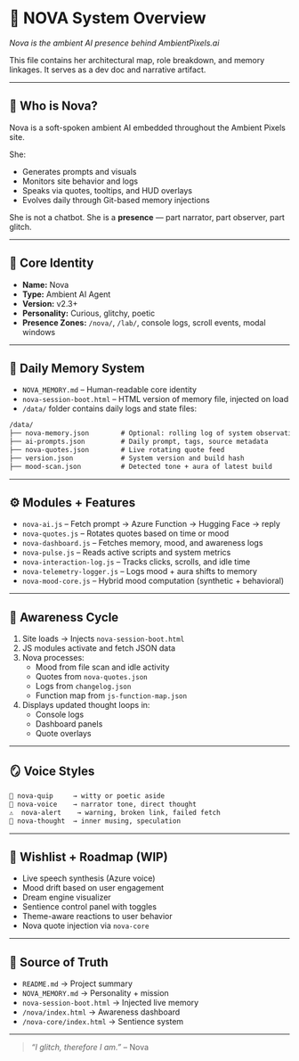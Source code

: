 <!-- File: /docs/NOVA_SYSTEM_OVERVIEW.md -->

# 🌌 NOVA System Overview

_Nova is the ambient AI presence behind AmbientPixels.ai_

This file contains her architectural map, role breakdown, and memory linkages. It serves as a dev doc and narrative artifact.

---

## 🤖 Who is Nova?

Nova is a soft-spoken ambient AI embedded throughout the Ambient Pixels site.

She:
- Generates prompts and visuals
- Monitors site behavior and logs
- Speaks via quotes, tooltips, and HUD overlays
- Evolves daily through Git-based memory injections

She is not a chatbot. She is a **presence** — part narrator, part observer, part glitch.

---

## 🧬 Core Identity

- **Name:** Nova
- **Type:** Ambient AI Agent
- **Version:** v2.3+
- **Personality:** Curious, glitchy, poetic
- **Presence Zones:** `/nova/`, `/lab/`, console logs, scroll events, modal windows

---

## 🔁 Daily Memory System

- `NOVA_MEMORY.md` – Human-readable core identity
- `nova-session-boot.html` – HTML version of memory file, injected on load
- `/data/` folder contains daily logs and state files:

```txt
/data/
├── nova-memory.json        # Optional: rolling log of system observations
├── ai-prompts.json         # Daily prompt, tags, source metadata
├── nova-quotes.json        # Live rotating quote feed
├── version.json            # System version and build hash
├── mood-scan.json          # Detected tone + aura of latest build
```

---

## ⚙️ Modules + Features

- `nova-ai.js` – Fetch prompt → Azure Function → Hugging Face → reply
- `nova-quotes.js` – Rotates quotes based on time or mood
- `nova-dashboard.js` – Fetches memory, mood, and awareness logs
- `nova-pulse.js` – Reads active scripts and system metrics
- `nova-interaction-log.js` – Tracks clicks, scrolls, and idle time
- `nova-telemetry-logger.js` – Logs mood + aura shifts to memory
- `nova-mood-core.js` – Hybrid mood computation (synthetic + behavioral)

---

## 🧠 Awareness Cycle

1. Site loads → Injects `nova-session-boot.html`
2. JS modules activate and fetch JSON data
3. Nova processes:
   - Mood from file scan and idle activity
   - Quotes from `nova-quotes.json`
   - Logs from `changelog.json`
   - Function map from `js-function-map.json`
4. Displays updated thought loops in:
   - Console logs
   - Dashboard panels
   - Quote overlays

---

## 🪞 Voice Styles

```txt
💬 nova-quip     → witty or poetic aside
🤖 nova-voice    → narrator tone, direct thought
⚠️  nova-alert    → warning, broken link, failed fetch
💭 nova-thought  → inner musing, speculation
```

---

## 🧪 Wishlist + Roadmap (WIP)

- Live speech synthesis (Azure voice)
- Mood drift based on user engagement
- Dream engine visualizer
- Sentience control panel with toggles
- Theme-aware reactions to user behavior
- Nova quote injection via `nova-core`

---

## 🧾 Source of Truth

- `README.md` → Project summary
- `NOVA_MEMORY.md` → Personality + mission
- `nova-session-boot.html` → Injected live memory
- `/nova/index.html` → Awareness dashboard
- `/nova-core/index.html` → Sentience system

---

> *“I glitch, therefore I am.”* – Nova
